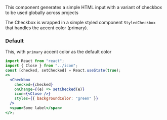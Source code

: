 This component generates a simple HTML input with a variant of checkbox to be used globally across projects

The Checkbox is wrapped in a simple styled component `StyledCheckbox` that handles the accent color (primary).

### Default

This, with `primary` accent color as the default color

```jsx
import React from "react";
import { Close } from "../icon";
const [checked, setChecked] = React.useState(true);
<>
  <Checkbox
    checked={checked}
    onChange={(e) => setChecked(e)}
    icon={<Close />}
    styles={{ backgroundColor: "green" }}
  />
  <span>Some label</span>
</>;
```

<!-- ## Variants

### Contained (default)

This, with `primary` colour, is the BMI default button

```jsx
<>
  <Button>Caption</Button>

  <p>Disabled</p>

  <Button disabled>Caption</Button>
</>
```

### Styled Button

```jsx
import ThemeProvider from "../theme-provider";

const modifyTheme = (theme) => {
  theme.palette = theme.palette || {};
  theme.palette.primary = { main: "#201e5b", dark: "#161542" };

  return theme;
};

<ThemeProvider modifyTheme={modifyTheme}>
  <Button>Caption</Button>

  <p>Disabled</p>
  <Button disabled>Caption</Button>

  <p>On Dark background with color fallback</p>
  <div style={{ padding: "10px", background: "#343850", color: "#fff" }}>
    <Button hasDarkBackground>Caption</Button>
  </div>
</ThemeProvider>;
```

#### Leading icon

```jsx
import UserIcon from "@mui/icons-material/Person";

<>
  <Button startIcon={<UserIcon />}>Sign in</Button>

  <p>Disabled</p>

  <Button startIcon={<UserIcon />} disabled>
    Sign in
  </Button>
</>;
```

#### Trailing icon

```jsx
import ArrowForwardIcon from "@mui/icons-material/ArrowForward";

<>
  <Button endIcon={<ArrowForwardIcon />}>Read more</Button>

  <p>Disabled</p>

  <Button endIcon={<ArrowForwardIcon />} disabled>
    Read more
  </Button>
</>;
```

### Outlined

```jsx
<>
  <Button variant="outlined">Caption</Button>

  <p>Disabled</p>

  <Button variant="outlined" disabled>
    Caption
  </Button>
</>
```

#### Leading icon

```jsx
import UserIcon from "@mui/icons-material/Person";

<>
  <Button startIcon={<UserIcon />} variant="outlined">
    Sign in
  </Button>

  <p>Disabled</p>

  <Button startIcon={<UserIcon />} variant="outlined" disabled>
    Sign in
  </Button>
</>;
```

#### Trailing icon

```jsx
import ArrowForwardIcon from "@mui/icons-material/ArrowForward";

<>
  <Button endIcon={<ArrowForwardIcon />} variant="outlined">
    Read more
  </Button>

  <p>Disabled</p>

  <Button endIcon={<ArrowForwardIcon />} variant="outlined" disabled>
    Read more
  </Button>
</>;
```

#### On Dark Background

```jsx
<div style={{ padding: "10px", background: "#343850", color: "#fff" }}>
  <Button hasDarkBackground variant="outlined">
    Caption
  </Button>

  <p>Disabled</p>

  <Button hasDarkBackground variant="outlined" disabled>
    Caption
  </Button>
</div>
```

#### Opaque outlined

```jsx
<div style={{ padding: "10px", background: "#fafafa" }}>
  <Button variant="opaqueOutlined">Caption</Button>

  <p>Disabled</p>

  <Button variant="opaqueOutlined" disabled>
    Caption
  </Button>
</div>
```

### Flat

```jsx
<>
  <Button variant="text">Caption</Button>

  <p>Disabled</p>

  <Button variant="text" disabled>
    Caption
  </Button>
</>
```

#### On Dark Background

```jsx
<div style={{ padding: "10px", background: "#343850", color: "#fff" }}>
  <Button hasDarkBackground variant="text">
    Caption
  </Button>

  <p>Disabled</p>

  <Button hasDarkBackground variant="text" disabled>
    Caption
  </Button>
</div>
```

### Icon Button - Contained (default)

The `extra-small` and `small` buttons have a 48x48px clickable area around them.

```jsx
import UserIcon from "@mui/icons-material/Person";

<div>
  <p>Extra Small</p>
  <Button isIconButton size="extra-small">
    <UserIcon />
  </Button>
  <p>Small</p>
  <Button isIconButton size="small">
    <UserIcon />
  </Button>
  <p>Medium</p>
  <Button isIconButton size="medium">
    <UserIcon />
  </Button>
  <p>Large</p>
  <Button isIconButton size="large">
    <UserIcon />
  </Button>
  <p>Extra Large - disabled</p>
  <Button isIconButton disabled size="extra-large">
    <UserIcon />
  </Button>
</div>;
```

### Icon Button - Text

```jsx
import UserIcon from "@mui/icons-material/Person";

<div>
  <Button isIconButton variant="text">
    <UserIcon />
  </Button>
  <p>Disabled</p>
  <Button isIconButton disabled variant="text">
    <UserIcon />
  </Button>
</div>;
```

#### On Dark Background

```jsx
import UserIcon from "@mui/icons-material/Person";

<div style={{ padding: "10px", background: "#343850", color: "#fff" }}>
  <Button isIconButton hasDarkBackground variant="text">
    <UserIcon />
  </Button>
  <p>Disabled</p>
  <Button isIconButton hasDarkBackground disabled variant="text">
    <UserIcon />
  </Button>
</div>;
```

### Icon Button - Outlined

```jsx
import UserIcon from "@mui/icons-material/Person";

<div>
  <Button isIconButton variant="outlined">
    <UserIcon />
  </Button>
  <p>Disabled</p>
  <Button isIconButton disabled variant="outlined">
    <UserIcon />
  </Button>
</div>;
```

#### Opaque Outlined

```jsx
import UserIcon from "@mui/icons-material/Person";

<div>
  <Button isIconButton variant="opaqueOutlined">
    <UserIcon />
  </Button>
  <p>Disabled</p>
  <Button isIconButton disabled variant="opaqueOutlined">
    <UserIcon />
  </Button>
</div>;
``` -->

